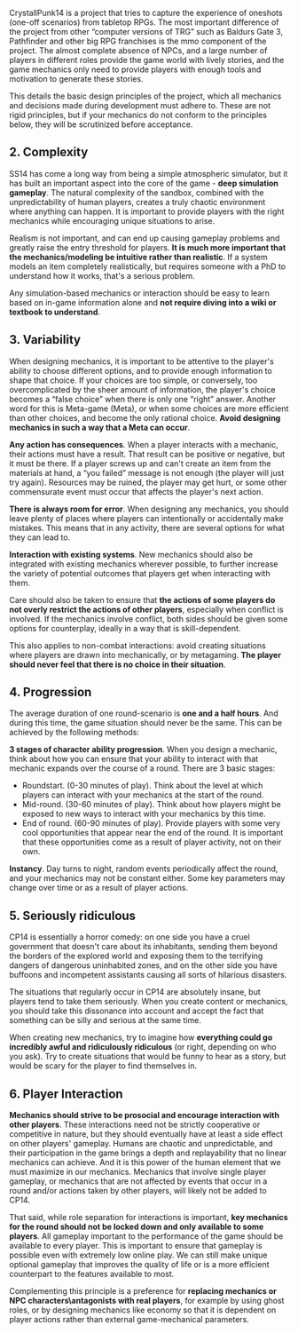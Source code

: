 CrystallPunk14 is a project that tries to capture the experience of oneshots (one-off scenarios) from tabletop RPGs. The most important difference of the project from other “computer versions of TRG” such as Baldurs Gate 3, Pathfinder and other big RPG franchises is the mmo component of the project.
The almost complete absence of NPCs, and a large number of players in different roles provide the game world with lively stories, and the game mechanics only need to provide players with enough tools and motivation to generate these stories.

This details the basic design principles of the project, which all mechanics and decisions made during development must adhere to.
These are not rigid principles, but if your mechanics do not conform to the principles below, they will be scrutinized before acceptance.

## 2. Complexity

SS14 has come a long way from being a simple atmospheric simulator, but it has built an important aspect into the core of the game - **deep simulation gameplay**. The natural complexity of the sandbox, combined with the unpredictability of human players, creates a truly chaotic environment where anything can happen. It is important to provide players with the right mechanics while encouraging unique situations to arise.

Realism is not important, and can end up causing gameplay problems and greatly raise the entry threshold for players. **It is much more important that the mechanics/modeling be intuitive rather than realistic**. If a system models an item completely realistically, but requires someone with a PhD to understand how it works, that's a serious problem.

Any simulation-based mechanics or interaction should be easy to learn based on in-game information alone and **not require diving into a wiki or textbook to understand**.

## 3. Variability

When designing mechanics, it is important to be attentive to the player's ability to choose different options, and to provide enough information to shape that choice. If your choices are too simple, or conversely, too overcomplicated by the sheer amount of information, the player's choice becomes a “false choice” when there is only one “right” answer.
Another word for this is Meta-game (Meta), or when some choices are more efficient than other choices, and become the only rational choice. **Avoid designing mechanics in such a way that a Meta can occur**.

**Any action has consequences**. When a player interacts with a mechanic, their actions must have a result. That result can be positive or negative, but it must be there. If a player screws up and can't create an item from the materials at hand, a “you failed” message is not enough (the player will just try again). Resources may be ruined, the player may get hurt, or some other commensurate event must occur that affects the player's next action.

**There is always room for error**. When designing any mechanics, you should leave plenty of places where players can intentionally or accidentally make mistakes. This means that in any activity, there are several options for what they can lead to.

**Interaction with existing systems**. New mechanics should also be integrated with existing mechanics wherever possible, to further increase the variety of potential outcomes that players get when interacting with them.

Care should also be taken to ensure that **the actions of some players do not overly restrict the actions of other players**, especially when conflict is involved. If the mechanics involve conflict, both sides should be given some options for counterplay, ideally in a way that is skill-dependent.

This also applies to non-combat interactions: avoid creating situations where players are drawn into mechanically, or by metagaming. **The player should never feel that there is no choice in their situation**.

## 4. Progression

The average duration of one round-scenario is **one and a half hours**. And during this time, the game situation should never be the same. This can be achieved by the following methods:

**3 stages of character ability progression**. When you design a mechanic, think about how you can ensure that your ability to interact with that mechanic expands over the course of a round.
There are 3 basic stages:
- Roundstart. (0-30 minutes of play). Think about the level at which players can interact with your mechanics at the start of the round.
- Mid-round. (30-60 minutes of play). Think about how players might be exposed to new ways to interact with your mechanics by this time. 
- End of round. (60-90 minutes of play). Provide players with some very cool opportunities that appear near the end of the round. It is important that these opportunities come as a result of player activity, not on their own.

**Instancy**. Day turns to night, random events periodically affect the round, and your mechanics may not be constant either. Some key parameters may change over time or as a result of player actions.

## 5. Seriously ridiculous

CP14 is essentially a horror comedy: on one side you have a cruel government that doesn't care about its inhabitants, sending them beyond the borders of the explored world and exposing them to the terrifying dangers of dangerous uninhabited zones, and on the other side you have buffoons and incompetent assistants causing all sorts of hilarious disasters.

The situations that regularly occur in CP14 are absolutely insane, but players tend to take them seriously. When you create content or mechanics, you should take this dissonance into account and accept the fact that something can be silly and serious at the same time.

When creating new mechanics, try to imagine how **everything could go incredibly awful and ridiculously ridiculous** (or right, depending on who you ask). Try to create situations that would be funny to hear as a story, but would be scary for the player to find themselves in.

## 6. Player Interaction

**Mechanics should strive to be prosocial and encourage interaction with other players**. These interactions need not be strictly cooperative or competitive in nature, but they should eventually have at least a side effect on other players' gameplay.
Humans are chaotic and unpredictable, and their participation in the game brings a depth and replayability that no linear mechanics can achieve.
And it is this power of the human element that we must maximize in our mechanics. Mechanics that involve single player gameplay, or mechanics that are not affected by events that occur in a round and/or actions taken by other players, will likely not be added to CP14.

That said, while role separation for interactions is important, **key mechanics for the round should not be locked down and only available to some players**. All gameplay important to the performance of the game should be available to every player. This is important to ensure that gameplay is possible even with extremely low online play. 
We can still make unique optional gameplay that improves the quality of life or is a more efficient counterpart to the features available to most.

Complementing this principle is a preference for **replacing mechanics or NPC characters\antagonists with real players**, for example by using ghost roles, or by designing mechanics like economy so that it is dependent on player actions rather than external game-mechanical parameters.